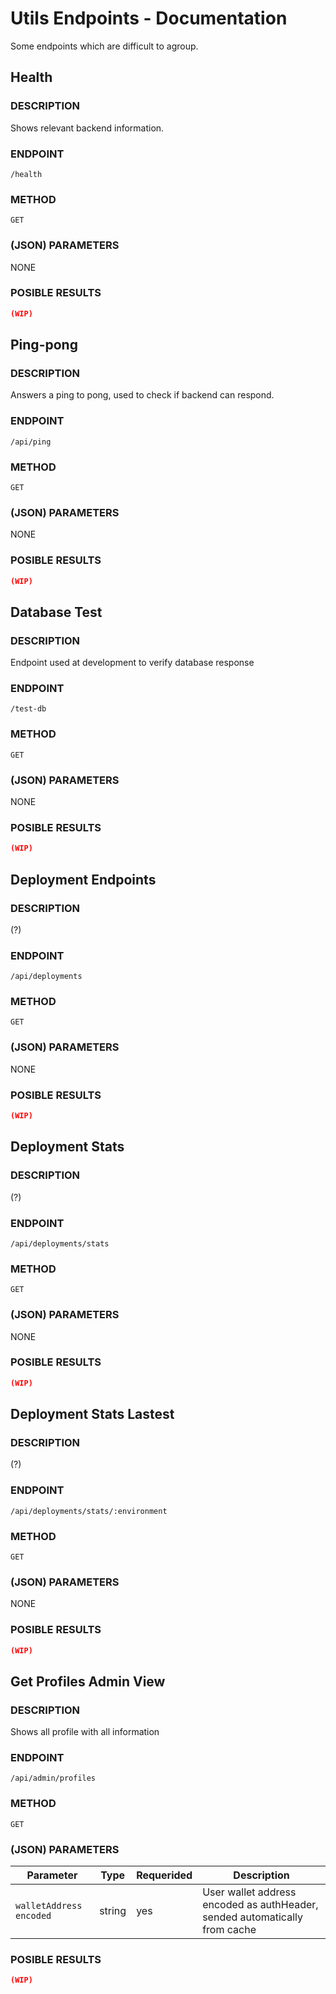 # Utils Endpoints - Documentation

Some endpoints which are difficult to agroup.


## Health

### DESCRIPTION
Shows relevant backend information.

### ENDPOINT
`/health`

### METHOD

`GET`

### (JSON) PARAMETERS

NONE

### POSIBLE RESULTS

```json
(WIP)
```

## Ping-pong

### DESCRIPTION
Answers a ping to pong, used to check if backend can respond.

### ENDPOINT
`/api/ping`

### METHOD

`GET`

### (JSON) PARAMETERS

NONE

### POSIBLE RESULTS

```json
(WIP)
```
## Database Test

### DESCRIPTION
Endpoint used at development to verify database response

### ENDPOINT
`/test-db`

### METHOD

`GET`

### (JSON) PARAMETERS

NONE

### POSIBLE RESULTS

```json
(WIP)
```

## Deployment Endpoints

### DESCRIPTION
(?)

### ENDPOINT
`/api/deployments`

### METHOD

`GET`

### (JSON) PARAMETERS

NONE

### POSIBLE RESULTS

```json
(WIP)
```

## Deployment Stats

### DESCRIPTION
(?)

### ENDPOINT
`/api/deployments/stats`

### METHOD

`GET`

### (JSON) PARAMETERS

NONE

### POSIBLE RESULTS

```json
(WIP)
```

## Deployment Stats Lastest

### DESCRIPTION
(?)

### ENDPOINT
`/api/deployments/stats/:environment`

### METHOD

`GET`

### (JSON) PARAMETERS

NONE

### POSIBLE RESULTS

```json
(WIP)
```

## Get Profiles Admin View

### DESCRIPTION
Shows all profile with all information

### ENDPOINT
`/api/admin/profiles`

### METHOD

`GET`

### (JSON) PARAMETERS

| Parameter     | Type    | Requerided          | Description                                 |
| ------------- | ------- | ------------------- | ------------------------------------------- |
| `walletAddress encoded`| string | yes        | User wallet address encoded as authHeader, sended automatically from cache  |

### POSIBLE RESULTS

```json
(WIP)
```

